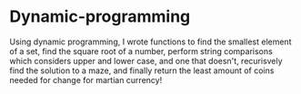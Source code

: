 # Dynamic-programming
Using dynamic programming, I wrote functions to find the smallest element of a set, find the square root of a number,
 perform string comparisons which considers upper and lower case, and one that doesn't, recurisvely find the solution to a maze, 
 and finally return the least amount of coins needed for change for martian currency!
